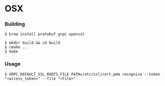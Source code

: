 # OSX
### Building
    $ brew install protobuf grpc openssl 
    
    $ mkdir build && cd build
    $ cmake ..
    $ make

### Usage
    $ GRPC_DEFAULT_SSL_ROOTS_FILE_PATH=/etc/ssl/cert.pem recognize --token "<access_token>" --file "<file>"